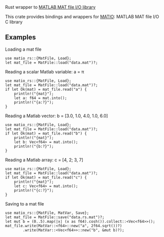 Rust wrapper to [MATLAB MAT file I/O library](https://github.com/tbeu/matio)


This crate provides bindings and wrappers for [MATIO](https://github.com/tbeu/matio):
MATLAB MAT file I/O C library

## Examples

Loading a mat file
```
use matio_rs::{MatFile, Load};
let mat_file = MatFile::load("data.mat")?;
```
Reading a scalar Matlab variable: a = π
```
use matio_rs::{MatFile, Load};
let mat_file = MatFile::load("data.mat")?;
if let Ok(mat) = mat_file.read("a") {
    println!("{mat}");
    let a: f64 = mat.into();
    println!("{a:?}");
}
```
Reading a Matlab vector: b = [3.0, 1.0, 4.0, 1.0, 6.0]
```
use matio_rs::{MatFile, Load};
let mat_file = MatFile::load("data.mat")?;
if let Ok(mat) = mat_file.read("b") {
    println!("{mat}");
    let b: Vec<f64> = mat.into();
    println!("{b:?}");
}
```
Reading a Matlab array: c = [4, 2; 3, 7]
```
use matio_rs::{MatFile, Load};
let mat_file = MatFile::load("data.mat")?;
if let Ok(mat) = mat_file.read("c") {
    println!("{mat}");
    let c: Vec<f64> = mat.into();
    println!("{c:?}");
}
```
Saving to a mat file
```
use matio_rs::{MatFile, MatVar, Save};
let mat_file = MatFile::save("data.rs.mat")?;
let mut b = (0..5).map(|x| (x as f64).cosh()).collect::<Vec<f64>>();
mat_file.write(MatVar::<f64>::new("a", 2f64.sqrt())?)
        .write(MatVar::<Vec<f64>>::new("b", &mut b)?);
```
